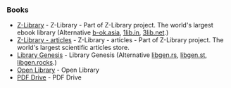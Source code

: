 ### Books 

- [Z-Library](https://z-lib.org/) - Z-Library - Part of Z-Library project. The world's largest ebook library (Alternative [b-ok.asia](https://b-ok.asia/), [1lib.in](https://1lib.in/), [3lib.net](https://3lib.net/).)
- [Z-Library - articles](https://booksc.org/) - Z-Library - articles  - Part of Z-Library project. The world's largest scientific articles store.
- [Library Genesis](https://libgen.is/) - Library Genesis (Alternative [libgen.rs](http://libgen.rs/), [libgen.st](http://libgen.st/), [libgen.rocks](https://libgen.rocks/).)
- [Open Library](https://openlibrary.org/) - Open Library
- [PDF Drive](https://www.pdfdrive.com/) - PDF Drive
